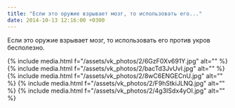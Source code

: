 ```yaml
---
title: "Если это оружие взрывает мозг, то использовать его..."
date: 2014-10-13 12:16:00 +0300
---
```


Если это оружие взрывает мозг, то использовать его против укров бесполезно.


{% include media.html f="/assets/vk_photos/2/6GzF0Xv691Y.jpg" alt="" %}
{% include media.html f="/assets/vk_photos/2/bacTd3JvUvI.jpg" alt="" %}
{% include media.html f="/assets/vk_photos/2/8wC6ENGECnU.jpg" alt="" %}
{% include media.html f="/assets/vk_photos/2/F9hStkiJLNQ.jpg" alt="" %}
{% include media.html f="/assets/vk_photos/2/4g3ISdx4yOI.jpg" alt="" %}
